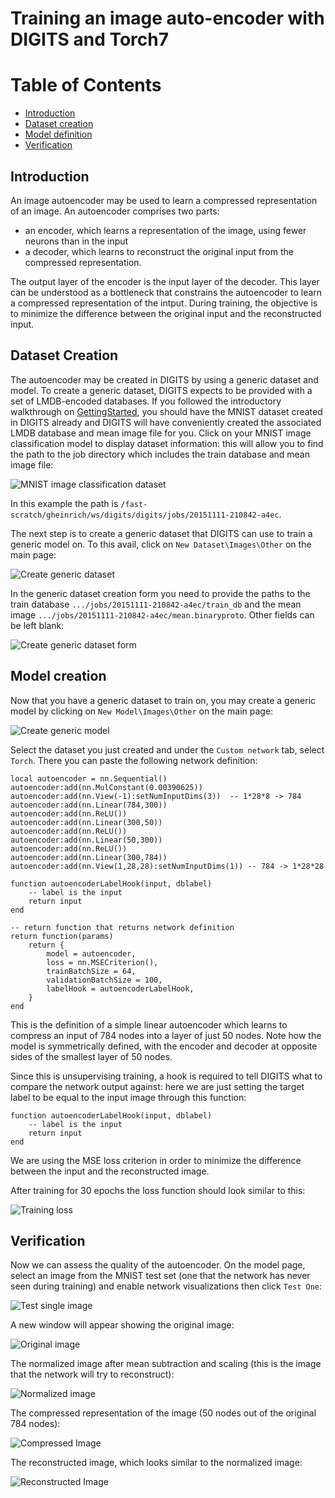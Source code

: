 # Training an image auto-encoder with DIGITS and Torch7

Table of Contents
=================
* [Introduction](#introduction)
* [Dataset creation](#dataset-creation)
* [Model definition](#model-creation)
* [Verification](#verification)

## Introduction

An image autoencoder may be used to learn a compressed representation of an image. An autoencoder comprises two parts:
- an encoder, which learns a representation of the image, using fewer neurons than in the input
- a decoder, which learns to reconstruct the original input from the compressed representation.

The output layer of the encoder is the input layer of the decoder. This layer can be understood as a bottleneck that constrains the autoencoder to learn a compressed representation of the intput.
During training, the objective is to minimize the difference between the original input and the reconstructed input.

## Dataset Creation

The autoencoder may be created in DIGITS by using a generic dataset and model. To create a generic dataset, DIGITS expects to be provided with a set of LMDB-encoded databases.
If you followed the introductory walkthrough on [GettingStarted](../../docs/GettingStarted.md), you should have the MNIST dataset created in DIGITS already and DIGITS will have conveniently created the associated LMDB database and mean image file for you.
Click on your MNIST image classification model to display dataset information: this will allow you to find the path to the job directory which includes the train database and mean image file:

![MNIST image classification dataset](mnist-classification-dataset.png)

In this example the path is `/fast-scratch/gheinrich/ws/digits/digits/jobs/20151111-210842-a4ec`.

The next step is to create a generic dataset that DIGITS can use to train a generic model on. To this avail, click on `New Dataset\Images\Other` on the main page:

![Create generic dataset](create-generic-dataset.png)

In the generic dataset creation form you need to provide the paths to the train database `.../jobs/20151111-210842-a4ec/train_db` and the mean image `.../jobs/20151111-210842-a4ec/mean.binaryproto`. Other fields can be left blank:

![Create generic dataset form](create-generic-dataset-form.png)

## Model creation

Now that you have a generic dataset to train on, you may create a generic model by clicking on `New Model\Images\Other` on the main page:

![Create generic model](create-model.png)

Select the dataset you just created and under the `Custom network` tab, select `Torch`. There you can paste the following network definition:
```
local autoencoder = nn.Sequential()
autoencoder:add(nn.MulConstant(0.00390625))
autoencoder:add(nn.View(-1):setNumInputDims(3))  -- 1*28*8 -> 784
autoencoder:add(nn.Linear(784,300))
autoencoder:add(nn.ReLU())
autoencoder:add(nn.Linear(300,50))
autoencoder:add(nn.ReLU())
autoencoder:add(nn.Linear(50,300))
autoencoder:add(nn.ReLU())
autoencoder:add(nn.Linear(300,784))
autoencoder:add(nn.View(1,28,28):setNumInputDims(1)) -- 784 -> 1*28*28

function autoencoderLabelHook(input, dblabel)
    -- label is the input
    return input
end

-- return function that returns network definition
return function(params)
    return {
        model = autoencoder,
        loss = nn.MSECriterion(),
        trainBatchSize = 64,
        validationBatchSize = 100,
        labelHook = autoencoderLabelHook,
    }
end
```

This is the definition of a simple linear autoencoder which learns to compress an input of 784 nodes into a layer of just 50 nodes. Note how the model is symmetrically defined,
with the encoder and decoder at opposite sides of the smallest layer of 50 nodes.

Since this is unsupervising training, a hook is required to tell DIGITS what to compare the network output against: here we are just setting the target label to be equal to
the input image through this function:

```
function autoencoderLabelHook(input, dblabel)
    -- label is the input
    return input
end
```

We are using the MSE loss criterion in order to minimize the difference between the input and the reconstructed image.

After training for 30 epochs the loss function should look similar to this:

![Training loss](training-loss.png)

## Verification

Now we can assess the quality of the autoencoder. On the model page, select an image from the MNIST test set (one that the network has never seen during training) and
enable network visualizations then click `Test One`:

![Test single image](test-single-image.png)

A new window will appear showing the original image:

![Original image](original-image.png)

The normalized image after mean subtraction and scaling (this is the image that the network will try to reconstruct):

![Normalized image](normalized-image.png)

The compressed representation of the image (50 nodes out of the original 784 nodes):

![Compressed Image](compressed-image.png)

The reconstructed image, which looks similar to the normalized image:

![Reconstructed Image](reconstructed-image.png)


